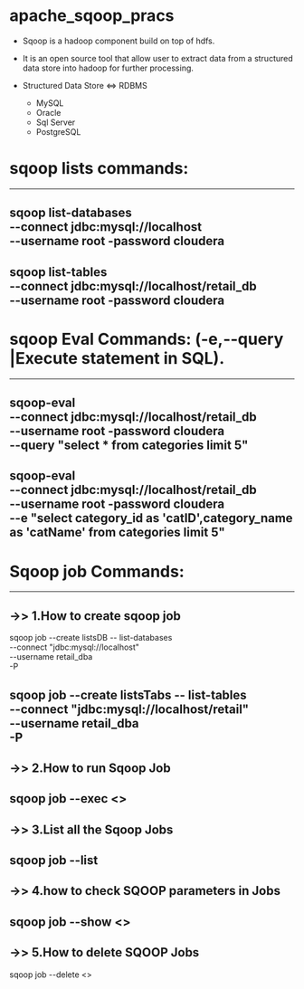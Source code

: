 # apache_sqoop_pracs


* Sqoop is a hadoop component build on top of hdfs.

* It is an open source tool that allow user to extract data from a structured data store into hadoop for further processing.

* Structured Data Store ⇔ RDBMS
  * MySQL
  * Oracle
  * Sql Server
  * PostgreSQL

# sqoop lists commands:
---------------------------------------------------
sqoop list-databases \
--connect jdbc:mysql://localhost \
--username root -password cloudera
---------------------------------------------------
sqoop list-tables \
--connect jdbc:mysql://localhost/retail_db \
--username root -password cloudera
---------------------------------------------------

# sqoop Eval Commands: (-e,--query <statement> 	|Execute statement in SQL). 
------------------------------------------------------------------------------------------------------
sqoop-eval \
--connect jdbc:mysql://localhost/retail_db \
--username root -password cloudera \
--query "select * from categories limit 5"
------------------------------------------------------------------------------------------------------
sqoop-eval \
--connect jdbc:mysql://localhost/retail_db \
--username root -password cloudera \
--e "select category_id as 'catID',category_name as 'catName' from categories limit 5"
------------------------------------------------------------------------------------------------------
 
# Sqoop job Commands:
---------------------------------------------------
->>	1.How to create sqoop job
---------------------------------------------------
sqoop job --create listsDB -- list-databases \
--connect "jdbc:mysql://localhost" \
--username retail_dba \
-P

sqoop job --create listsTabs -- list-tables \
--connect "jdbc:mysql://localhost/retail" \
--username retail_dba \
-P
---------------------------------------------------
->>	2.How to run Sqoop Job	
---------------------------------------------------
sqoop job --exec <<Job-Name>>
---------------------------------------------------
->>	3.List all the Sqoop Jobs
---------------------------------------------------
sqoop job --list
---------------------------------------------------
->>	4.how to check SQOOP parameters in Jobs
---------------------------------------------------
sqoop job --show <<Job-Name>>
---------------------------------------------------
->>	5.How to delete SQOOP Jobs
---------------------------------------------------
sqoop job --delete <<Job-Name>>
